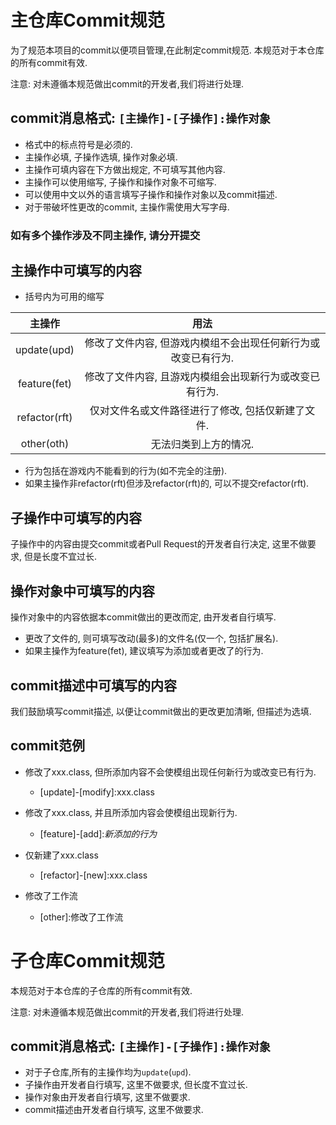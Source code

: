 # 主仓库Commit规范  

为了规范本项目的commit以便项目管理,在此制定commit规范. 本规范对于本仓库的所有commit有效.

注意: 对未遵循本规范做出commit的开发者,我们将进行处理.  

## commit消息格式: `[主操作]-[子操作]:操作对象`  
- 格式中的标点符号是必须的.  
- 主操作必填, 子操作选填, 操作对象必填.
- 主操作可填内容在下方做出规定, 不可填写其他内容.  
- 主操作可以使用缩写, 子操作和操作对象不可缩写.  
- 可以使用中文以外的语言填写子操作和操作对象以及commit描述.  
- 对于带破坏性更改的commit, 主操作需使用大写字母.   

### 如有多个操作涉及不同主操作, 请分开提交

## 主操作中可填写的内容   

- 括号内为可用的缩写  

|    主操作    |       用法       |  
|    :----:   |      :----:      |  
|   update(upd)   |  修改了文件内容, 但游戏内模组不会出现任何新行为或改变已有行为.  |  
|   feature(fet)  |  修改了文件内容, 且游戏内模组会出现新行为或改变已有行为.  |  
|  refactor(rft)  |  仅对文件名或文件路径进行了修改, 包括仅新建了文件.  |  
|   other(oth)    |  无法归类到上方的情况.  |  

 
- 行为包括在游戏内不能看到的行为(如不完全的注册).  
- 如果主操作非refactor(rft)但涉及refactor(rft)的, 可以不提交refactor(rft).

## 子操作中可填写的内容

子操作中的内容由提交commit或者Pull Request的开发者自行决定, 这里不做要求, 但是长度不宜过长.

## 操作对象中可填写的内容

操作对象中的内容依据本commit做出的更改而定, 由开发者自行填写.    
- 更改了文件的, 则可填写改动(最多)的文件名(仅一个, 包括扩展名).  
- 如果主操作为feature(fet), 建议填写为添加或者更改了的行为.  

## commit描述中可填写的内容

我们鼓励填写commit描述, 以便让commit做出的更改更加清晰, 但描述为选填.  

## commit范例

- 修改了xxx.class, 但所添加内容不会使模组出现任何新行为或改变已有行为.
    - \[update]-\[modify]:xxx.class
    
- 修改了xxx.class, 并且所添加内容会使模组出现新行为.
    - \[feature]-\[add]:*新添加的行为*
    
- 仅新建了xxx.class
    - \[refactor]-\[new]:xxx.class
    
- 修改了工作流
    - \[other]:修改了工作流

# 子仓库Commit规范

本规范对于本仓库的子仓库的所有commit有效.

注意: 对未遵循本规范做出commit的开发者,我们将进行处理.

## commit消息格式: `[主操作]-[子操作]:操作对象`

- 对于子仓库,所有的主操作均为`update`(`upd`).
- 子操作由开发者自行填写, 这里不做要求, 但长度不宜过长.
- 操作对象由开发者自行填写, 这里不做要求.
- commit描述由开发者自行填写, 这里不做要求.